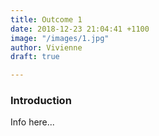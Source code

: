 ```yaml
---
title: Outcome 1
date: 2018-12-23 21:04:41 +1100
image: "/images/1.jpg"
author: Vivienne
draft: true

---
```

### Introduction

Info here...
